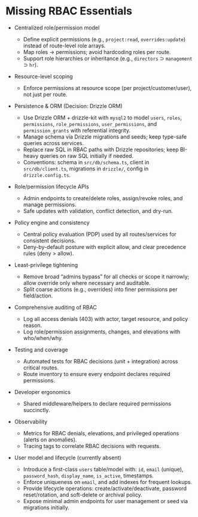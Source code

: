 # Missing RBAC Essentials

- Centralized role/permission model
  - Define explicit permissions (e.g., `project:read`, `overrides:update`) instead of route-level role arrays.
  - Map roles → permissions; avoid hardcoding roles per route.
  - Support role hierarchies or inheritance (e.g., `directors` ⊃ `management` ⊃ `hr`).

- Resource-level scoping
  - Enforce permissions at resource scope (per project/customer/user), not just per route.
  
- Persistence & ORM (Decision: Drizzle ORM)
  - Use Drizzle ORM + drizzle-kit with `mysql2` to model `users`, `roles`, `permissions`, `role_permissions`, `user_permissions`, and `permission_grants` with referential integrity.
  - Manage schema via Drizzle migrations and seeds; keep type-safe queries across services.
  - Replace raw SQL in RBAC paths with Drizzle repositories; keep BI-heavy queries on raw SQL initially if needed.
  - Conventions: schema in `src/db/schema.ts`, client in `src/db/client.ts`, migrations in `drizzle/`, config in `drizzle.config.ts`.

- Role/permission lifecycle APIs
  - Admin endpoints to create/delete roles, assign/revoke roles, and manage permissions.
  - Safe updates with validation, conflict detection, and dry-run.

- Policy engine and consistency
  - Central policy evaluation (PDP) used by all routes/services for consistent decisions.
  - Deny-by-default posture with explicit allow, and clear precedence rules (deny > allow).

- Least-privilege tightening
  - Remove broad “admins bypass” for all checks or scope it narrowly; allow override only where necessary and auditable.
  - Split coarse actions (e.g., overrides) into finer permissions per field/action.

- Comprehensive auditing of RBAC
  - Log all access denials (403) with actor, target resource, and policy reason.
  - Log role/permission assignments, changes, and elevations with who/when/why.

- Testing and coverage
  - Automated tests for RBAC decisions (unit + integration) across critical routes.
  - Route inventory to ensure every endpoint declares required permissions.

- Developer ergonomics
  - Shared middleware/helpers to declare required permissions succinctly.

- Observability
  - Metrics for RBAC denials, elevations, and privileged operations (alerts on anomalies).
  - Tracing tags to correlate RBAC decisions with requests.

- User model and lifecycle (currently absent)
  - Introduce a first-class `users` table/model with: `id`, `email` (unique), `password_hash`, `display_name`, `is_active`, timestamps.
  - Enforce uniqueness on `email`, and add indexes for frequent lookups.
  - Provide lifecycle operations: create/activate/deactivate, password reset/rotation, and soft-delete or archival policy.
  - Expose minimal admin endpoints for user management or seed via migrations initially.

